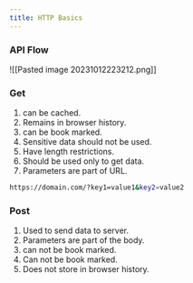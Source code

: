 ```yaml
---
title: HTTP Basics
---
```

### API Flow

![[Pasted image 20231012223212.png]]



### Get
1. can be cached.
2. Remains in browser history.
3. can be book marked.
4. Sensitive data should not be used.
5. Have length restrictions.
6. Should be used only to get data.
7. Parameters are part of URL.

```bash
https://domain.com/?key1=value1&key2=value2
```
### Post
1. Used to send data to server.
2. Parameters are part of the body.
3. can not be book marked.
4. Can not be book marked.
5. Does not store in browser history.
